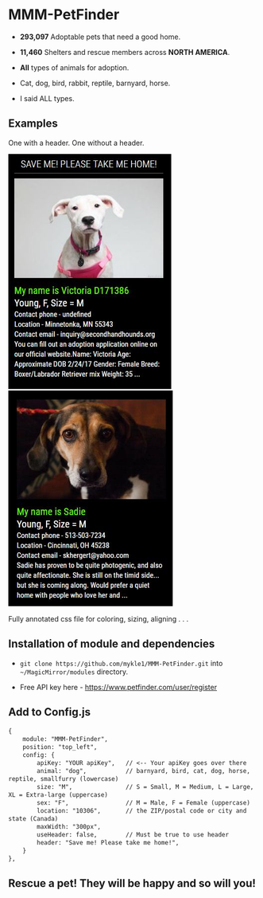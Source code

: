 # MMM-PetFinder

* **293,097** Adoptable pets that need a good home.

* **11,460** Shelters and rescue members across **NORTH AMERICA**.

* **All** types of animals for adoption.

* Cat, dog, bird, rabbit, reptile, barnyard, horse.

* I said ALL types.

## Examples

One with a header. One without a header.

![](pix/1.JPG) ![](pix/2.JPG)

Fully annotated css file for coloring, sizing, aligning . . .

## Installation of module and dependencies

* `git clone https://github.com/mykle1/MMM-PetFinder.git` into `~/MagicMirror/modules` directory.

* Free API key here - https://www.petfinder.com/user/register

## Add to Config.js

    {
        module: "MMM-PetFinder",
        position: "top_left",
        config: {
			apiKey: "YOUR apiKey",   // <-- Your apiKey goes over there
			animal: "dog",           // barnyard, bird, cat, dog, horse, reptile, smallfurry (lowercase)
			size: "M",               // S = Small, M = Medium, L = Large, XL = Extra-large (uppercase)
			sex: "F",                // M = Male, F = Female (uppercase)
			location: "10306",       // the ZIP/postal code or city and state (Canada)
			maxWidth: "300px",
			useHeader: false,        // Must be true to use header
			header: "Save me! Please take me home!",
        }
    },

## Rescue a pet! They will be happy and so will you!
